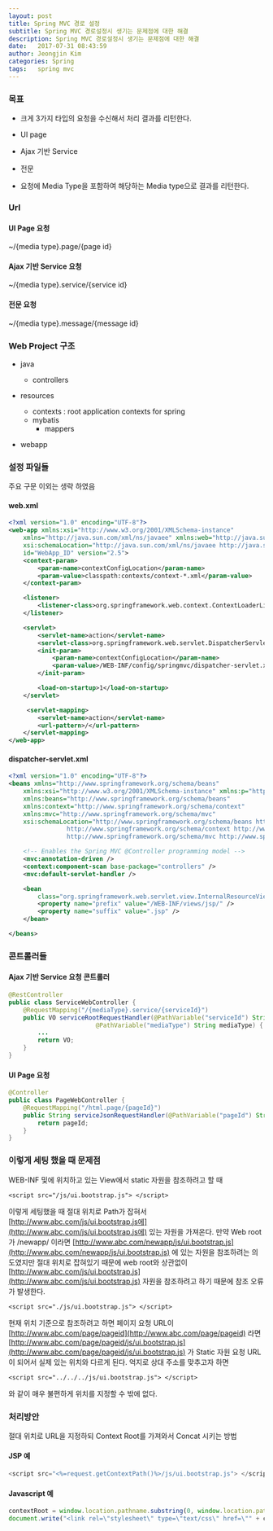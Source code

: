 ```yaml
---
layout: post
title: Spring MVC 경로 설정
subtitle: Spring MVC 경로설정시 생기는 문제점에 대한 해결
description: Spring MVC 경로설정시 생기는 문제점에 대한 해결
date:   2017-07-31 08:43:59
author: Jeongjin Kim
categories: Spring
tags:	spring mvc
---
```

### 목표

* 크게 3가지 타입의 요청을 수신해서 처리 결과를 리턴한다.

* UI page

* Ajax 기반 Service

* 전문

* 요청에 Media Type을 포함하여 해당하는 Media type으로 결과를 리턴한다.

### Url

#### UI Page 요청

~/{media type}.page/{page id}

#### Ajax 기반 Service 요청

~/{media type}.service/{service id}

#### 전문 요청

~/{media type}.message/{message id}

### Web Project 구조

* java

  * controllers

* resources

  * contexts : root application contexts for spring
  * mybatis
    * mappers

* webapp

### 설정 파일들

주요 구문 이외는 생략 하였음

#### web.xml

```XML
<?xml version="1.0" encoding="UTF-8"?>
<web-app xmlns:xsi="http://www.w3.org/2001/XMLSchema-instance"
    xmlns="http://java.sun.com/xml/ns/javaee" xmlns:web="http://java.sun.com/xml/ns/javaee/web-app_2_5.xsd"
    xsi:schemaLocation="http://java.sun.com/xml/ns/javaee http://java.sun.com/xml/ns/javaee/web-app_2_5.xsd"
    id="WebApp_ID" version="2.5">
    <context-param>
        <param-name>contextConfigLocation</param-name>
        <param-value>classpath:contexts/context-*.xml</param-value>
    </context-param>

    <listener>
        <listener-class>org.springframework.web.context.ContextLoaderListener</listener-class>
    </listener>

    <servlet>
        <servlet-name>action</servlet-name>
        <servlet-class>org.springframework.web.servlet.DispatcherServlet</servlet-class>
        <init-param>
            <param-name>contextConfigLocation</param-name>
            <param-value>/WEB-INF/config/springmvc/dispatcher-servlet.xml</param-value>
        </init-param>

        <load-on-startup>1</load-on-startup>
    </servlet>

     <servlet-mapping>
        <servlet-name>action</servlet-name>
        <url-pattern>/</url-pattern>
    </servlet-mapping>
</web-app>
```

#### dispatcher-servlet.xml

```XML
<?xml version="1.0" encoding="UTF-8"?>
<beans xmlns="http://www.springframework.org/schema/beans"
    xmlns:xsi="http://www.w3.org/2001/XMLSchema-instance" xmlns:p="http://www.springframework.org/schema/p"
    xmlns:beans="http://www.springframework.org/schema/beans"
    xmlns:context="http://www.springframework.org/schema/context"
    xmlns:mvc="http://www.springframework.org/schema/mvc"
    xsi:schemaLocation="http://www.springframework.org/schema/beans http://www.springframework.org/schema/beans/spring-beans-4.0.xsd
                http://www.springframework.org/schema/context http://www.springframework.org/schema/context/spring-context-4.0.xsd
                http://www.springframework.org/schema/mvc http://www.springframework.org/schema/mvc/spring-mvc-4.0.xsd">

    <!-- Enables the Spring MVC @Controller programming model -->
    <mvc:annotation-driven />
    <context:component-scan base-package="controllers" />
    <mvc:default-servlet-handler />

    <bean
        class="org.springframework.web.servlet.view.InternalResourceViewResolver">
        <property name="prefix" value="/WEB-INF/views/jsp/" />
        <property name="suffix" value=".jsp" />
    </bean>

</beans>
```

### 콘트롤러들

#### Ajax 기반 Service 요청 콘트롤러

```java
@RestController
public class ServiceWebController {
    @RequestMapping("/{mediaType}.service/{serviceId}")
    public VO serviceRootRequestHandler(@PathVariable("serviceId") String serviceId,
                        @PathVariable("mediaType") String mediaType) {
        ...
        return VO;
    }
}
```

#### UI Page 요청

```java
@Controller
public class PageWebController {
    @RequestMapping("/html.page/{pageId}")
    public String serviceJsonRequestHandler(@PathVariable("pageId") String pageId) {
        return pageId;
    }
}
```

### 이렇게 세팅 했을 때 문제점

WEB-INF 및에 위치하고 있는 View에서 static 자원을 참조하려고 할 때

```
<script src="/js/ui.bootstrap.js"> </script>
```

이렇게 세팅했을 때 절대 위치로 Path가 잡혀서 [http://www.abc.com/js/ui.bootstrap.js에](http://www.abc.com/js/ui.bootstrap.js에) 있는 자원을 가져온다. 만약 Web root가 /newapp/ 이라면 [http://www.abc.com/newapp/js/ui.bootstrap.js](http://www.abc.com/newapp/js/ui.bootstrap.js) 에 있는 자원을 참조하려는 의도였지만 절대 위치로 잡혀있기 때문에 web root와 상관없이 [http://www.abc.com/js/ui.bootstrap.js](http://www.abc.com/js/ui.bootstrap.js) 자원을 참조하려고 하기 때문에 참조 오류가 발생한다.

```
<script src="./js/ui.bootstrap.js"> </script>
```

현재 위치 기준으로 참조하려고 하면 페이지 요청 URL이 [http://www.abc.com/page/pageid](http://www.abc.com/page/pageid) 라면 [http://www.abc.com/page/pageid/js/ui.bootstrap.js](http://www.abc.com/page/pageid/js/ui.bootstrap.js) 가 Static 자원 요청 URL이 되어서 실제 있는 위치와 다르게 된다. 억지로 상대 주소를 맞추고자 하면

```
<script src="../../../js/ui.bootstrap.js"> </script>
```

와 같이 매우 불편하게 위치를 지정할 수 밖에 없다.

### 처리방안

절대 위치로 URL을 지정하되 Context Root를 가져와서 Concat 시키는 방법

#### JSP 예

```java
<script src="<%=request.getContextPath()%>/js/ui.bootstrap.js"> </script>
```

#### Javascript 예

```js
contextRoot = window.location.pathname.substring(0, window.location.pathname.indexOf("/", 2));
document.write("<link rel=\"stylesheet\" type=\"text/css\" href=\"" + contextRoot + "/dhtmlx/codebase/fonts/font_roboto/roboto.css\"/>");
```
